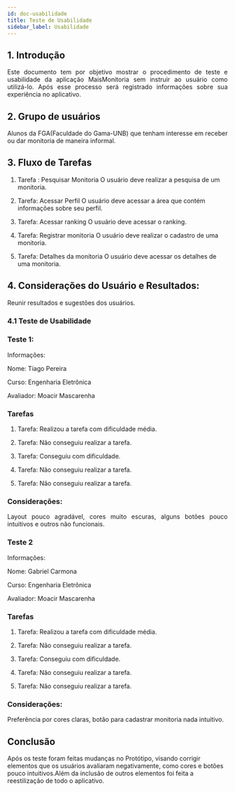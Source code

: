 ```yaml
---
id: doc-usabilidade
title: Teste de Usabilidade
sidebar_label: Usabilidade
---
```



## 1. Introdução

<p align="justify"> Este documento tem por objetivo mostrar o procedimento de teste e usabilidade da aplicação MaisMonitoria sem instruir ao usuário como utilizá-lo. Após esse processo será registrado informações sobre sua experiência no aplicativo.<p>

## 2. Grupo de usuários

<p align="justify"> Alunos da FGA(Faculdade do Gama-UNB) que tenham interesse em receber ou dar monitoria de maneira informal.<p>
 

## 3. Fluxo de Tarefas

 1) Tarefa : Pesquisar Monitoria
	O usuário deve realizar a pesquisa de um monitoria.

2) Tarefa: Acessar Perfil
	O usuário deve acessar a área que contém informações sobre seu perfil. 

3) Tarefa: Acessar ranking
	O usuário deve acessar o ranking.

4) Tarefa: Registrar monitoria
	O usuário deve realizar o cadastro de uma monitoria.

5) Tarefa: Detalhes da monitoria
O usuário deve acessar os detalhes de uma monitoria.
	

## 4. Considerações do Usuário e Resultados:
Reunir resultados e sugestões dos usuários. 

### 4.1 Teste de Usabilidade
 
### Teste 1: 

Informações:

Nome: Tiago Pereira

Curso: Engenharia Eletrônica

Avaliador: Moacir Mascarenha

### Tarefas
1) Tarefa: Realizou a tarefa com dificuldade média.

2) Tarefa: Não conseguiu realizar a tarefa.

3) Tarefa: Conseguiu com dificuldade. 

4) Tarefa: Não conseguiu realizar a tarefa.

5) Tarefa: Não conseguiu realizar a tarefa.

### Considerações:
<p align="justify"> Layout pouco agradável, cores muito escuras, alguns botões pouco intuitivos e outros não funcionais.<p>


### Teste 2

Informações:

Nome: Gabriel Carmona

Curso: Engenharia Eletrônica

Avaliador: Moacir Mascarenha

### Tarefas
1) Tarefa: Realizou a tarefa com dificuldade média.

2) Tarefa: Não conseguiu realizar a tarefa.

3) Tarefa: Conseguiu com dificuldade. 

4) Tarefa: Não conseguiu realizar a tarefa.

5) Tarefa: Não conseguiu realizar a tarefa.

### Considerações:

Preferência por cores claras, botão para cadastrar monitoria nada intuitivo.


## Conclusão

Após os teste foram feitas mudanças no Protótipo, visando corrigir elementos que os usuários avaliaram negativamente, como cores e botões pouco intuitivos.Além da inclusão de outros elementos foi feita a reestilização de todo o aplicativo.
